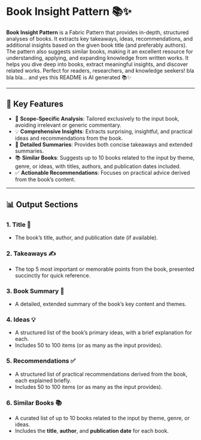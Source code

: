 # Book Insight Pattern 📚✨

**Book Insight Pattern** is a Fabric Pattern that provides in-depth, structured analyses of books. It extracts key takeaways, ideas, recommendations, and additional insights based on the given book title (and preferably authors). The pattern also suggests similar books, making it an excellent resource for understanding, applying, and expanding knowledge from written works. It helps you dive deep into books, extract meaningful insights, and discover related works. Perfect for readers, researchers, and knowledge seekers! bla bla bla... and yes this README is AI generated 📚✨

---

## 🔑 Key Features

- 🎯 **Scope-Specific Analysis**: Tailored exclusively to the input book, avoiding irrelevant or generic commentary.
- 💡 **Comprehensive Insights**: Extracts surprising, insightful, and practical ideas and recommendations from the book.
- 📖 **Detailed Summaries**: Provides both concise takeaways and extended summaries.
- 📚 **Similar Books**: Suggests up to 10 books related to the input by theme, genre, or ideas, with titles, authors, and publication dates included.
- ✅ **Actionable Recommendations**: Focuses on practical advice derived from the book’s content.

---

## 📊 Output Sections

### 1. **Title** 📝  
- The book’s title, author, and publication date (if available).

### 2. **Takeaways** ✍️  
- The top 5 most important or memorable points from the book, presented succinctly for quick reference.

### 3. **Book Summary** 📖  
- A detailed, extended summary of the book’s key content and themes.

### 4. **Ideas** 💡  
- A structured list of the book’s primary ideas, with a brief explanation for each.  
- Includes 50 to 100 items (or as many as the input provides).

### 5. **Recommendations** ✅  
- A structured list of practical recommendations derived from the book, each explained briefly.  
- Includes 50 to 100 items (or as many as the input provides).

### 6. **Similar Books** 📚  
- A curated list of up to 10 books related to the input by theme, genre, or ideas.  
- Includes the **title**, **author**, and **publication date** for each book.